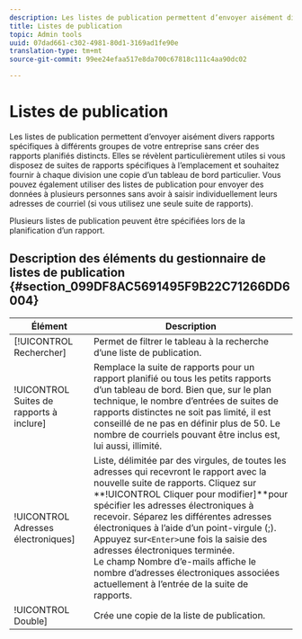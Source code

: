 ```yaml
---
description: Les listes de publication permettent d’envoyer aisément divers rapports spécifiques à différents groupes de votre entreprise sans créer des rapports planifiés distincts. Elles se révèlent particulièrement utiles si vous disposez de suites de rapports spécifiques à l’emplacement et souhaitez fournir à chaque division une copie d’un tableau de bord particulier. Vous pouvez également utiliser des listes de publication pour envoyer des données à plusieurs personnes sans avoir à saisir individuellement leurs adresses de courriel (si vous utilisez une seule suite de rapports).
title: Listes de publication
topic: Admin tools
uuid: 07dad661-c302-4981-80d1-3169ad1fe90e
translation-type: tm+mt
source-git-commit: 99ee24efaa517e8da700c67818c111c4aa90dc02

---
```



# Listes de publication

Les listes de publication permettent d’envoyer aisément divers rapports spécifiques à différents groupes de votre entreprise sans créer des rapports planifiés distincts. Elles se révèlent particulièrement utiles si vous disposez de suites de rapports spécifiques à l’emplacement et souhaitez fournir à chaque division une copie d’un tableau de bord particulier. Vous pouvez également utiliser des listes de publication pour envoyer des données à plusieurs personnes sans avoir à saisir individuellement leurs adresses de courriel (si vous utilisez une seule suite de rapports).

Plusieurs listes de publication peuvent être spécifiées lors de la planification d’un rapport.

## Description des éléments du gestionnaire de listes de publication {#section_099DF8AC5691495F9B22C71266DD6004}

| Élément | Description |
|--- |--- |
| [!UICONTROL Rechercher] | Permet de filtrer le tableau à la recherche d’une liste de publication. |
| !UICONTROL Suites de rapports à inclure] | Remplace la suite de rapports pour un rapport planifié ou tous les petits rapports d’un tableau de bord. Bien que, sur le plan technique, le nombre d’entrées de suites de rapports distinctes ne soit pas limité, il est conseillé de ne pas en définir plus de 50. Le nombre de courriels pouvant être inclus est, lui aussi, illimité. |
| !UICONTROL Adresses électroniques] | Liste, délimitée par des virgules, de toutes les adresses qui recevront le rapport avec la nouvelle suite de rapports.  Cliquez sur **!UICONTROL Cliquer pour modifier]**pour spécifier les adresses électroniques à recevoir. Séparez les différentes adresses électroniques à l’aide d’un point-virgule (;). Appuyez sur`<Enter>`une fois la saisie des adresses électroniques terminée.<br>Le champ Nombre d’e-mails affiche le nombre d’adresses électroniques associées actuellement à l’entrée de la suite de rapports. |
| !UICONTROL Double] | Crée une copie de la liste de publication. |
